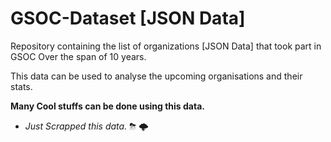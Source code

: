 # GSOC-Dataset [JSON Data]

Repository containing the list of organizations [JSON Data] that took part in GSOC Over the span of 10 years.

This data can be used to analyse the upcoming organisations and their stats.

**Many Cool stuffs can be done using this data.**

- *Just Scrapped this data.* ⛈ 🌩